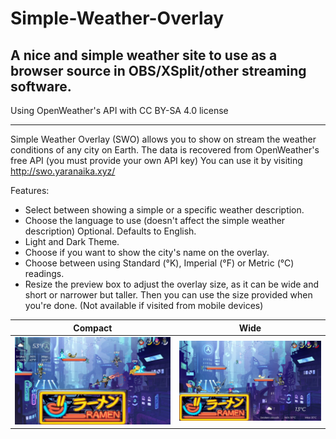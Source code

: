 # Simple-Weather-Overlay
A nice and simple weather site to use as a browser source in OBS/XSplit/other streaming software.
-----
Using OpenWeather's API with CC BY-SA 4.0 license

-----
Simple Weather Overlay (SWO) allows you to show on stream the weather conditions of any city on Earth.
The data is recovered from OpenWeather's free API (you must provide your own API key)
You can use it by visiting http://swo.yaranaika.xyz/

Features:

* Select between showing a simple or a specific weather description.
* Choose the language to use (doesn't affect the simple weather description) Optional. Defaults to English.
* Light and Dark Theme.
* Choose if you want to show the city's name on the overlay.
* Choose between using Standard (°K), Imperial (°F) or Metric (°C) readings.
* Resize the preview box to adjust the overlay size, as it can be wide and short or narrower but taller. Then you can use the size provided when you're done. (Not available if visited from mobile devices) 

Compact |Wide
:--------------------------------: | :--------------------------------:
![Compact View](/examples/comp.png)|![Wide View](/examples/wide.png)
